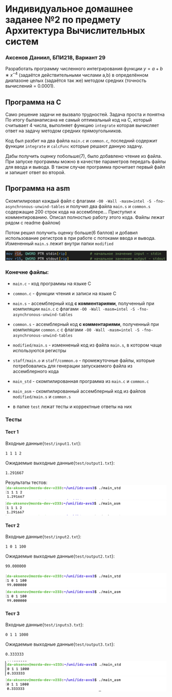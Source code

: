 # Индивидуальное домашнее заданее №2 по предмету Архитектура Вычислительных систем
### Аксенов Даниил, БПИ218, Вариант 29

Разработать программу численного интегрирования функции $y = a + b ∗ x^{−4}$ (задаётся действительными числами а,b) в определённом диапазоне целых (задаётся так же) методом средних (точность вычислений = 0.0001).

## Программа на C

Само решение задачи не вызвало трудностей. Задача проста и понятна По итогу быланаписана не самый оптимальный код на С, который считывает 4 числа, выполняет функцию `integrate` которая вычисляет ответ на задачу методом средних прямоугольников.

Код был разбит на два файла `main.c` и `common.c`, последний содержит функции `integrate` и `calcFunc` которые решают данную задачу.

Дабы получить оценку побольше(7), было добавлено чтение из файла. При запуске программы можно в качестве параметров передать файлы для ввода и вывода. В таком случае  программа прочитает первый файл и запишет ответ во второй.

## Программа на asm
Скомпилировал каждый файл с флагами `-O0 -Wall -masm=intel -S -fno-asynchronous-unwind-tables` и получил два файла `main.s` и `common.s` содержащие 200 строк кода на ассемблере... Приступил к комментированию. Описал полностью работу этого кода. Файлы лежат рядом с readme файлом)


Потом решил получить оценку больше(6 баллов) и добавил использование регистров в при работе с потоками ввода и вывода. Измененный `main.s` лежит внутри папки `modified`

![](/screenshots/refactor_1.png)



### Конечне файлы:
- `main.c` - код программы на языке C

- `common.c` - функции чтения и записи на языке C

- `main.s` - ассемблерный код __с комментариями__, полученный при компиляции `main.c` с флагами `-O0 -Wall -masm=intel -S -fno-asynchronous-unwind-tables`

- `common.s` - ассемблерный код __с комментариями__, полученный при компиляции `common.c` с флагами `-O0 -Wall -masm=intel -S -fno-asynchronous-unwind-tables`

- `modified/main.s` - изменненый код из файла `main.s`, в котором чаще используются регистры

- `staff/main.o` и `staff/common.o` - промежуточные файлы, которые потребовались для генерации запускаемого файла из ассемблерного кода

- `main_std` - скомпилированная программа из `main.c` и `common.c`

- `main_asm` - скомпилированный ассемблерный код из файлов
`modified/main.s` и `common.s`

- в папке `test` лежат тесты и корректные ответы на них

### Тесты

#### Тест 1
Входные данные(`test/input1.txt`):
```
1 1 1 2
```
Ожидаемые выходные данные(`test/output1.txt`):
```
1.291667
```
Результаты тестов:
![](/screenshots/test_base_1.png)
![](/screenshots/test_asm_1.png)
#### Тест 2
Входные данные(`test/input2.txt`):
```
1 0 1 100
```
Ожидаемые выходные данные(`test/output2.txt`):
```
99.000000
```
![](/screenshots/test_base_2.png)
![](/screenshots/test_asm_2.png)

#### Тест 3
Входные данные(`test/inputs3.txt`):
```
0 1 1 1000
```
Ожидаемые выходные данные(`test/output3.txt`):
```
0.333333
```
![](/screenshots/test_base_3.png)
![](/screenshots/test_asm_3.png)
